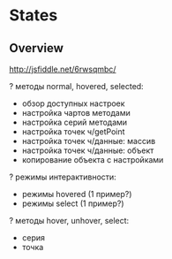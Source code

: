 # States

## Overview

<a href="http://jsfiddle.net/6rwsqmbc/" target="_blank">http://jsfiddle.net/6rwsqmbc/</a>


? методы normal, hovered, selected:
- обзор доступных настроек
- настройка чартов методами
- настройка серий методами
- настройка точек ч/getPoint
- настройка точек ч/данные: массив
- настройка точек ч/данные: объект
- копирование объекта с настройками


? режимы интерактивности:

- режимы hovered	(1 пример?)
- режимы select		(1 пример?)

? методы hover, unhover, select:

- серия
- точка
